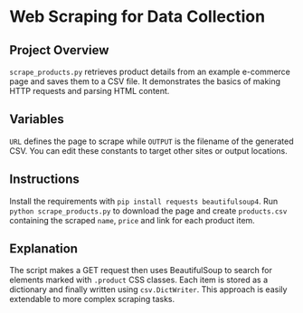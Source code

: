 # Web Scraping for Data Collection

## Project Overview
`scrape_products.py` retrieves product details from an example e-commerce page and saves them to a CSV file. It demonstrates the basics of making HTTP requests and parsing HTML content.

## Variables
`URL` defines the page to scrape while `OUTPUT` is the filename of the generated CSV. You can edit these constants to target other sites or output locations.

## Instructions
Install the requirements with `pip install requests beautifulsoup4`. Run `python scrape_products.py` to download the page and create `products.csv` containing the scraped `name`, `price` and link for each product item.

## Explanation
The script makes a GET request then uses BeautifulSoup to search for elements marked with `.product` CSS classes. Each item is stored as a dictionary and finally written using `csv.DictWriter`. This approach is easily extendable to more complex scraping tasks.
